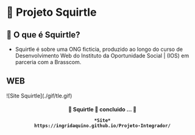 # 🐢 Projeto Squirtle

## 🐚  O que é Squirtle?
- Squirtle é sobre uma ONG ficticia, produzido ao longo do curso de
Desenvolvimento Web do Instituto da Oportunidade Social | (IOS) em parceria com a
Brasscom.

## WEB

<div aling="center">
    ![Site Squirtle](./gif/tle.gif)
</div

>   
<h4 align="center"> 
	🧩 Squirtle 🚀 concluido ... 🧩

    *Site*
    https://ingridaquino.github.io/Projeto-Integrador/
</h4>